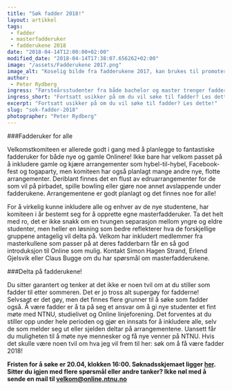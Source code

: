 ```yaml
---
title: "Søk fadder 2018!"
layout: artikkel
tags: 
 - fadder
 - masterfadderuker
 - fadderukene 2018
date: "2018-04-14T12:00:00+02:00"
modified_date: "2018-04-14T17:38:07.656262+02:00"
image: "/assets/Fadderukene 2017.png"
image_alt: "Koselig bilde fra fadderukene 2017, kan brukes til promotering"
author:
 - Peter Rydberg
ingress: "Førsteårsstudenter fra både bachelor og master trenger faddere for å få en god introduksjon til studielivet med Online. Still opp og gjør en forskjell!"
ingress_short: "Fortsatt usikker på om du vil søke til fadder? Les dette!"
excerpt: "Fortsatt usikker på om du vil søke til fadder? Les dette!"
slug: "sok-fadder-2018"
photographer: "Peter Rydberg"
---
```

###Fadderuker for alle

Velkomstkomiteen er allerede godt i gang med å planlegge to fantastiske fadderuker for både nye og gamle Onlinere! Ikke bare har velkom passet på å inkludere gamle og kjære arrangementer som hybel-til-hybel, Facebook-fest og togaparty, men komiteen har også planlagt mange andre nye, flotte arrangementer. Deriblant finnes det en flust av edruarrangementer for de som vil på pirbadet, spille bowling eller gjøre noe annet avslappende under fadderukene. Arrangementene er godt planlagt og det finnes noe for alle!

For å virkelig kunne inkludere alle og enhver av de nye studentene, har komiteen i år bestemt seg for å opprette egne masterfadderuker. Ta det helt med ro, det er ikke snakk om en tvungen separasjon mellom yngre og eldre studenter, men heller en løsning som bedre reflekterer hva de forskjellige gruppene antagelig vil delta på. Velkom har inkludert medlemmer fra masterkullene som passer på at deres fadderbarn får en så god introduksjon til Online som mulig. Kontakt Simon Hagen Strand, Erlend Gjelsvik eller Claus Bugge om du har spørsmål om masterfadderukene.

###Delta på fadderukene!

Du sitter garantert og tenker at det ikke er noen tvil om at du stiller som fadder til etter sommeren. Det er jo tross alt supergøy for fadderne! Selvsagt er det gøy, men det finnes flere grunner til å søke som fadder også. Å være fadder er å ta på seg et ansvar om å gi nye studenter et fint møte med NTNU, studielivet og Online linjeforening. Det forventes at du stiller opp under hele perioden og gjør en innsats for å inkludere alle, selv de som melder seg ut eller sjelden deltar på arrangementene. Uansett får du muligheten til å møte nye mennesker og få nye venner på NTNU. Hvis det skulle være noen tvil om hva jeg vil frem til her: søk om å få være fadder 2018!


**Fristen for å søke er 20.04, klokken 16:00. Søknadsskjemaet ligger [her](https://docs.google.com/forms/d/e/1FAIpQLScZJGsrMX6XPfz5aaz7vA49EZI9yM1YUErBwsB6XgDN0NqLFQ/viewform). Sitter du igjen med flere spørsmål eller andre tanker? Ikke nøl med å sende en mail til velkom@online.ntnu.no**
